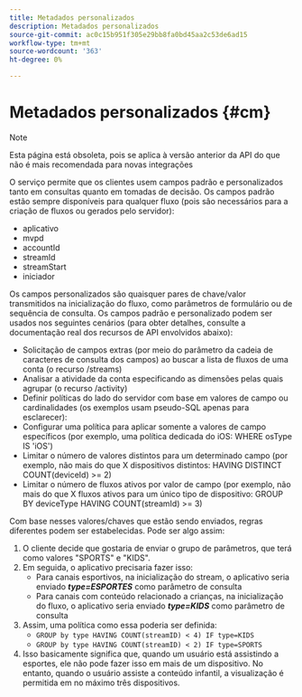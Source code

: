 ```yaml
---
title: Metadados personalizados
description: Metadados personalizados
source-git-commit: ac0c15b951f305e29bb8fa0bd45aa2c53de6ad15
workflow-type: tm+mt
source-wordcount: '363'
ht-degree: 0%

---
```




# Metadados personalizados {#cm}

>[!NOTE]
>
> Esta página está obsoleta, pois se aplica à versão anterior da API do que não é mais recomendada para novas integrações

O serviço permite que os clientes usem campos padrão e personalizados tanto em consultas quanto em tomadas de decisão. Os campos padrão estão sempre disponíveis para qualquer fluxo (pois são necessários para a criação de fluxos ou gerados pelo servidor):

* aplicativo
* mvpd
* accountId
* streamId
* streamStart
* iniciador


Os campos personalizados são quaisquer pares de chave/valor transmitidos na inicialização do fluxo, como parâmetros de formulário ou de sequência de consulta. Os campos padrão e personalizado podem ser usados nos seguintes cenários (para obter detalhes, consulte a documentação real dos recursos de API envolvidos abaixo):

* Solicitação de campos extras (por meio do parâmetro da cadeia de caracteres de consulta dos campos) ao buscar a lista de fluxos de uma conta (o recurso /streams)
* Analisar a atividade da conta especificando as dimensões pelas quais agrupar (o recurso /activity)
* Definir políticas do lado do servidor com base em valores de campo ou cardinalidades (os exemplos usam pseudo-SQL apenas para esclarecer):
* Configurar uma política para aplicar somente a valores de campo específicos (por exemplo, uma política dedicada do iOS: WHERE osType IS &#39;iOS&#39;)
* Limitar o número de valores distintos para um determinado campo (por exemplo, não mais do que X dispositivos distintos: HAVING DISTINCT COUNT(deviceId) >= 2)
* Limitar o número de fluxos ativos por valor de campo (por exemplo, não mais do que X fluxos ativos para um único tipo de dispositivo: GROUP BY deviceType HAVING COUNT(streamId) >= 3)


Com base nesses valores/chaves que estão sendo enviados, regras diferentes podem ser estabelecidas. Pode ser algo assim:

1. O cliente decide que gostaria de enviar o grupo de parâmetros, que terá como valores &quot;SPORTS&quot; e &quot;KIDS&quot;.
1. Em seguida, o aplicativo precisaria fazer isso:
   * Para canais esportivos, na inicialização do stream, o aplicativo seria enviado ***type=ESPORTES*** como parâmetro de consulta
   * Para canais com conteúdo relacionado a crianças, na inicialização do fluxo, o aplicativo seria enviado ***type=KIDS*** como parâmetro de consulta
1. Assim, uma política como essa poderia ser definida:
   * `GROUP by type HAVING COUNT(streamID) < 4) IF type=KIDS`
   * `GROUP by type HAVING COUNT(streamID) < 2) IF type=SPORTS`
1. Isso basicamente significa que, quando um usuário está assistindo a esportes, ele não pode fazer isso em mais de um dispositivo. No entanto, quando o usuário assiste a conteúdo infantil, a visualização é permitida em no máximo três dispositivos.

